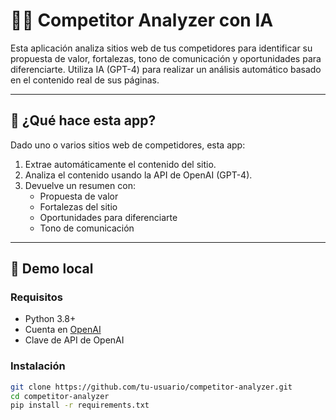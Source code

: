 # 🕵️‍♂️ Competitor Analyzer con IA

Esta aplicación analiza sitios web de tus competidores para identificar su propuesta de valor, fortalezas, tono de comunicación y oportunidades para diferenciarte. Utiliza IA (GPT-4) para realizar un análisis automático basado en el contenido real de sus páginas.

---

## 🚀 ¿Qué hace esta app?

Dado uno o varios sitios web de competidores, esta app:
1. Extrae automáticamente el contenido del sitio.
2. Analiza el contenido usando la API de OpenAI (GPT-4).
3. Devuelve un resumen con:
   - Propuesta de valor
   - Fortalezas del sitio
   - Oportunidades para diferenciarte
   - Tono de comunicación

---

## 🧪 Demo local

### Requisitos

- Python 3.8+
- Cuenta en [OpenAI](https://platform.openai.com/account/api-keys)
- Clave de API de OpenAI

### Instalación

```bash
git clone https://github.com/tu-usuario/competitor-analyzer.git
cd competitor-analyzer
pip install -r requirements.txt
